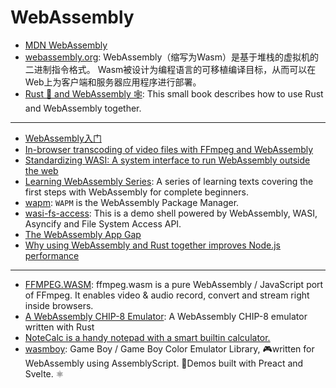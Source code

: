 # WebAssembly

* [MDN WebAssembly](https://developer.mozilla.org/zh-CN/docs/WebAssembly)
* [webassembly.org](https://webassembly.org): WebAssembly（缩写为Wasm）是基于堆栈的虚拟机的二进制指令格式。 Wasm被设计为编程语言的可移植编译目标，从而可以在Web上为客户端和服务器应用程序进行部署。
* [Rust 🦀 and WebAssembly 🕸](https://rustwasm.github.io/docs/book): This small book describes how to use Rust and WebAssembly together.

---

* [WebAssembly入门](/tech/post/wasm-start)
* [In-browser transcoding of video files with FFmpeg and WebAssembly](https://blog.scottlogic.com/2020/11/23/ffmpeg-webassembly.html)
* [Standardizing WASI: A system interface to run WebAssembly outside the web](https://hacks.mozilla.org/2019/03/standardizing-wasi-a-webassembly-system-interface)
* [Learning WebAssembly Series](https://blog.ttulka.com/learning-webassembly-series): A series of learning texts covering the first steps with WebAssembly for complete beginners.
* [wapm](https://wapm.io): `WAPM` is the WebAssembly Package Manager.
* [wasi-fs-access](https://github.com/GoogleChromeLabs/wasi-fs-access): This is a demo shell powered by WebAssembly, WASI, Asyncify and File System Access API.
* [The WebAssembly App Gap](https://paulbutler.org/2020/the-webassembly-app-gap)
* [Why using WebAssembly and Rust together improves Node.js performance](https://developer.ibm.com/articles/why-webassembly-and-rust-together-improve-nodejs-performance)

---

* [FFMPEG.WASM](https://ffmpegwasm.github.io): ffmpeg.wasm is a pure WebAssembly / JavaScript port of FFmpeg. It enables video & audio record, convert and stream right inside browsers.
* [A WebAssembly CHIP-8 Emulator](https://github.com/ColinEberhardt/wasm-rust-chip8): A WebAssembly CHIP-8 emulator written with Rust
* [NoteCalc is a handy notepad with a smart builtin calculator.](https://bbodi.github.io/notecalc3)
* [wasmboy](https://github.com/torch2424/wasmboy): Game Boy / Game Boy Color Emulator Library, 🎮written for WebAssembly using AssemblyScript. 🚀Demos built with Preact and Svelte. ⚛️
